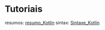 # Tutoriais

resumos: [resumo_Kotlin](https://developer.android.com/kotlin/learn?hl=pt-br)
sintax: [Sintaxe_Kotlin](https://www.w3schools.com/kotlin/kotlin_syntax.php)